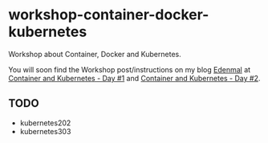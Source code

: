 # workshop-container-docker-kubernetes
Workshop about Container, Docker and Kubernetes.

You will soon find the Workshop post/instructions on my blog [Edenmal](https://edenmal.moe/) at [Container and Kubernetes - Day #1](https://edenmal.moe/post/2019/Container-and-Kubernetes-Training-Day1/) and [Container and Kubernetes - Day #2](https://edenmal.moe/post/2019/Container-and-Kubernetes-Training-Day2/).

## TODO

* kubernetes202
* kubernetes303
